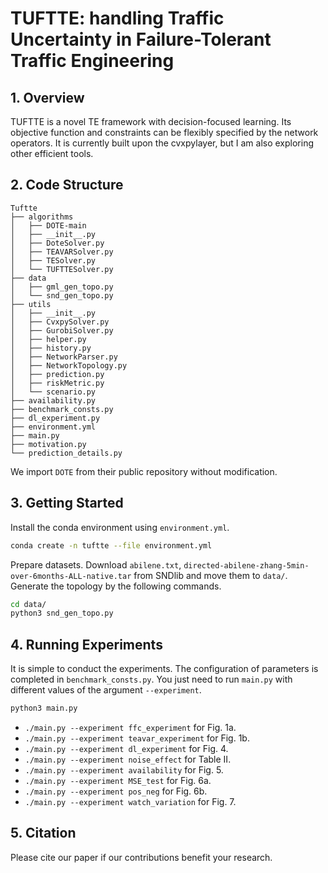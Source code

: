 # TUFTTE: handling Traffic Uncertainty in Failure-Tolerant Traffic Engineering

## 1. Overview
TUFTTE is a novel TE framework with decision-focused learning. Its objective function and constraints can be flexibly specified by the network operators. It is currently built upon the cvxpylayer, but I am also exploring other efficient tools.

## 2. Code Structure
```
Tuftte
├── algorithms
│   ├── DOTE-main
│   ├── __init__.py
│   ├── DoteSolver.py
│   ├── TEAVARSolver.py
│   ├── TESolver.py
│   └── TUFTTESolver.py
├── data
│   ├── gml_gen_topo.py
│   └── snd_gen_topo.py
├── utils
│   ├── __init__.py
│   ├── CvxpySolver.py
│   ├── GurobiSolver.py
│   ├── helper.py
│   ├── history.py
│   ├── NetworkParser.py
│   ├── NetworkTopology.py
│   ├── prediction.py
│   ├── riskMetric.py
│   └── scenario.py
├── availability.py
├── benchmark_consts.py
├── dl_experiment.py
├── environment.yml
├── main.py
├── motivation.py
└── prediction_details.py
```

We import `DOTE` from their public repository without modification.

## 3. Getting Started
Install the conda environment using `environment.yml`.
```bash
conda create -n tuftte --file environment.yml
```

Prepare datasets. Download `abilene.txt`, `directed-abilene-zhang-5min-over-6months-ALL-native.tar` from SNDlib and move them to `data/`. Generate the topology by the following commands.
```bash
cd data/
python3 snd_gen_topo.py
```

## 4. Running Experiments
It is simple to conduct the experiments. The configuration of parameters is completed in `benchmark_consts.py`. You just need to run `main.py` with different values of the argument `--experiment`.
```bash
python3 main.py
```

- `./main.py --experiment ffc_experiment` for Fig. 1a.
- `./main.py --experiment teavar_experiment` for Fig. 1b.
- `./main.py --experiment dl_experiment` for Fig. 4.
- `./main.py --experiment noise_effect` for Table II.
- `./main.py --experiment availability` for Fig. 5.
- `./main.py --experiment MSE_test` for Fig. 6a.
- `./main.py --experiment pos_neg` for Fig. 6b.
- `./main.py --experiment watch_variation` for Fig. 7.

## 5. Citation
Please cite our paper if our contributions benefit your research.